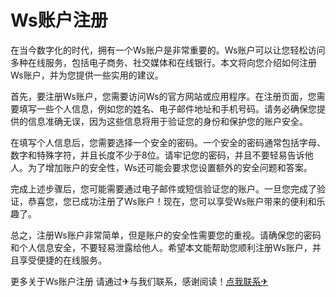 # Ws账户注册

在当今数字化的时代，拥有一个Ws账户是非常重要的。Ws账户可以让您轻松访问多种在线服务，包括电子商务、社交媒体和在线银行。本文将向您介绍如何注册Ws账户，并为您提供一些实用的建议。

首先，要注册Ws账户，您需要访问Ws的官方网站或应用程序。在注册页面，您需要填写一些个人信息，例如您的姓名、电子邮件地址和手机号码。请务必确保您提供的信息准确无误，因为这些信息将用于验证您的身份和保护您的账户安全。

在填写个人信息后，您需要选择一个安全的密码。一个安全的密码通常包括字母、数字和特殊字符，并且长度不少于8位。请牢记您的密码，并且不要轻易告诉他人。为了增加账户的安全性，Ws还可能会要求您设置额外的安全问题和答案。

完成上述步骤后，您可能需要通过电子邮件或短信验证您的账户。一旦您完成了验证，恭喜您，您已成功注册了Ws账户！现在，您可以享受Ws账户带来的便利和乐趣了。

总之，注册Ws账户非常简单，但是账户的安全性需要您的重视。请确保您的密码和个人信息安全，不要轻易泄露给他人。希望本文能帮助您顺利注册Ws账户，并且享受便捷的在线服务。

更多关于Ws账户注册 请通过✈与我们联系，感谢阅读！[点我联系✈](https://data.k02.cc)